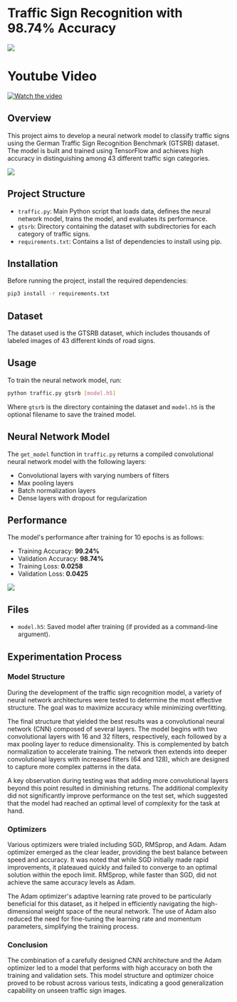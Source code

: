 # Traffic Sign Recognition with 98.74% Accuracy
<img src="https://i.imgur.com/0w8qDPz.jpg">

# Youtube Video

[![Watch the video](https://img.youtube.com/vi/cGvT-y1VWfY/hqdefault.jpg)](https://youtu.be/cGvT-y1VWfY?si=iePNO_3GFu_5ca81)

## Overview
This project aims to develop a neural network model to classify traffic signs using the German Traffic Sign Recognition Benchmark (GTSRB) dataset. The model is built and trained using TensorFlow and achieves high accuracy in distinguishing among 43 different traffic sign categories.

<img src="https://i.imgur.com/xeDJYDH.png">

## Project Structure
- `traffic.py`: Main Python script that loads data, defines the neural network model, trains the model, and evaluates its performance.
- `gtsrb`: Directory containing the dataset with subdirectories for each category of traffic signs.
- `requirements.txt`: Contains a list of dependencies to install using pip.

## Installation
Before running the project, install the required dependencies:

```bash
pip3 install -r requirements.txt
```

## Dataset
The dataset used is the GTSRB dataset, which includes thousands of labeled images of 43 different kinds of road signs.

## Usage
To train the neural network model, run:

```bash
python traffic.py gtsrb [model.h5]
```

Where `gtsrb` is the directory containing the dataset and `model.h5` is the optional filename to save the trained model.

## Neural Network Model
The `get_model` function in `traffic.py` returns a compiled convolutional neural network model with the following layers:
- Convolutional layers with varying numbers of filters
- Max pooling layers
- Batch normalization layers
- Dense layers with dropout for regularization

## Performance
The model's performance after training for 10 epochs is as follows:
- Training Accuracy: **99.24%**
- Validation Accuracy: **98.74%**
- Training Loss: **0.0258**
- Validation Loss: **0.0425**
<img src="https://i.imgur.com/aLwdRDN.png">

## Files
- `model.h5`: Saved model after training (if provided as a command-line argument).


## Experimentation Process

### Model Structure

During the development of the traffic sign recognition model, a variety of neural network architectures were tested to determine the most effective structure. The goal was to maximize accuracy while minimizing overfitting.

The final structure that yielded the best results was a convolutional neural network (CNN) composed of several layers. The model begins with two convolutional layers with 16 and 32 filters, respectively, each followed by a max pooling layer to reduce dimensionality. This is complemented by batch normalization to accelerate training. The network then extends into deeper convolutional layers with increased filters (64 and 128), which are designed to capture more complex patterns in the data.

A key observation during testing was that adding more convolutional layers beyond this point resulted in diminishing returns. The additional complexity did not significantly improve performance on the test set, which suggested that the model had reached an optimal level of complexity for the task at hand.

### Optimizers

Various optimizers were trialed including SGD, RMSprop, and Adam. Adam optimizer emerged as the clear leader, providing the best balance between speed and accuracy. It was noted that while SGD initially made rapid improvements, it plateaued quickly and failed to converge to an optimal solution within the epoch limit. RMSprop, while faster than SGD, did not achieve the same accuracy levels as Adam.

The Adam optimizer's adaptive learning rate proved to be particularly beneficial for this dataset, as it helped in efficiently navigating the high-dimensional weight space of the neural network. The use of Adam also reduced the need for fine-tuning the learning rate and momentum parameters, simplifying the training process.

### Conclusion

The combination of a carefully designed CNN architecture and the Adam optimizer led to a model that performs with high accuracy on both the training and validation sets. This model structure and optimizer choice proved to be robust across various tests, indicating a good generalization capability on unseen traffic sign images.